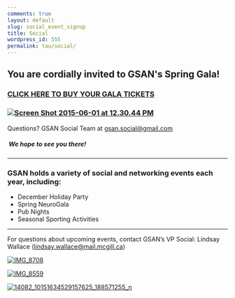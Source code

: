```yaml
---
comments: true
layout: default
slug: social_event_signup
title: Social
wordpress_id: 555
permalink: tau/social/
---
```


## You are cordially invited to GSAN's Spring Gala!

### [CLICK HERE TO BUY YOUR GALA TICKETS](https://www.eventbrite.ca/e/gsan-spring-gala-tickets-16596110413)

### [![Screen Shot 2015-06-01 at 12.30.44 PM](https://gsaneuro.files.wordpress.com/2013/02/screen-shot-2015-06-01-at-12-30-44-pm.png?w=500)](https://gsaneuro.files.wordpress.com/2013/02/screen-shot-2015-06-01-at-12-30-44-pm.png)


Questions? GSAN Social Team at gsan.social@gmail.com


#####  We hope to see you there!

______________________________________________________________



### **GSAN holds a variety of social and networking events each year, including:**


* December Holiday Party
* Spring NeuroGala
* Pub Nights
* Seasonal Sporting Activities

______________________________________

For questions about upcoming events, contact GSAN’s VP Social: Lindsay Wallace (lindsay.wallace@mail.mcgill.ca)


[![IMG_8708](https://gsaneuro.files.wordpress.com/2012/11/img_8708.jpg?w=600)](https://gsaneuro.files.wordpress.com/2012/11/img_8708.jpg)

[![IMG_8559](https://gsaneuro.files.wordpress.com/2012/11/img_8559.jpg?w=600)](https://gsaneuro.files.wordpress.com/2012/11/img_8559.jpg)

[![14082_10151634529157625_188571255_n](https://gsaneuro.files.wordpress.com/2013/04/14082_10151634529157625_188571255_n.jpg?w=600)](https://gsaneuro.files.wordpress.com/2013/04/14082_10151634529157625_188571255_n.jpg)
